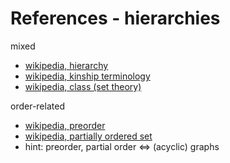 
<!-- ======================================================================= -->
# References - hierarchies

mixed

* [wikipedia, hierarchy](https://en.wikipedia.org/wiki/Hierarchy)
* [wikipedia, kinship terminology](https://en.wikipedia.org/wiki/Kinship_terminology)
* [wikipedia, class (set theory)](https://en.wikipedia.org/wiki/Class_%28set_theory%29)

order-related

* [wikipedia, preorder](https://en.wikipedia.org/wiki/Preorder)
* [wikipedia, partially ordered set](https://en.wikipedia.org/wiki/Partially_ordered_set)
* hint: preorder, partial order <=> (acyclic) graphs
